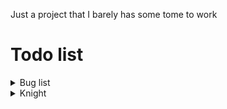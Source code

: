 Just a project that I barely has some tome to work

# Todo list
<details> 
<summary> Bug list </summary>

- [ ] Hitbox not properly allign with the texture
    - [x] Render
    - [x] Walking
        - [x] Armed
        - [x] Unarmed
    - [x] Crouching
        - [x] Armed
        - [x] Unarmed
    - [x] Crouched walking
        - [x] Armed
        - [x] Unarmed
    - [ ] Attack
    - [ ] Dashing
    - [x] Drinking
    - [ ] Dying
        - [ ] Armed
        - [ ] Unarmed
    - [x] Falling
        - [ ] Armed
        - [x] Unarmed
    - [ ] Grabbing
    - [ ] Hurting
        - [ ] Armed
        - [ ] Unarmed
    - [ ] Idling
        - [ ] Armed
        - [x] Unarmed
    - [ ] Jumping
        - [ ] Armed
        - [x] Unarmed
    - [ ] Ladder climbing
    - [ ] Landing
        - [ ] Armed
        - [ ] Unarmed
    - [ ] Ledge grab
    - [ ] Power up
    - [ ] Pushing
    - [ ] Shielding
    - [ ] Shield bashing
    - [ ] Shielding up
    - [ ] Talking
    - [ ] Walking
        - [ ] Armed
        - [x] Unarmed

</details>

<details>
<summary> Knight </summary>

- [x] Render
- [x] Walking
- [x] Crouching
- [x] Crouched walking
- [x] Attack
    - [x] Attack animation
    - [x] Attack hitbox
    - [x] Variable damage changer
- [x] Dashing
- [x] Drinking
- [x] Dying
- [x] Falling
- [ ] Grabbing
- [x] Hurting
- [x] Idling
- [x] Jumping
- [ ] Ladder climbing
- [x] Landing
    - [x] Armed
    - [x] Unarmed
- [ ] Ledge grab
- [x] Power up
    - [x] Power up animation
    - [x] Power up cooldown
    - [x] Power up attribute
- [ ] Pushing
- [ ] Shielding
- [ ] Shield bashing
- [ ] Shielding up
- [ ] Talking
- [x] Walking

</details>
